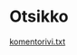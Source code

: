# Otsikko

[komentorivi.txt](https://github.com/konstakallama/otm-harjoitustyo/blob/master/laskarit/viikko1/komentorivi.txt)

